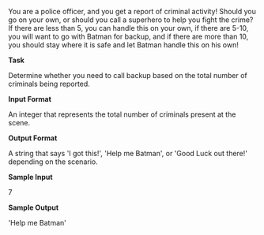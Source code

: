 You are a police officer, and you get a report of criminal activity! Should you go on your own, or should you call a superhero to help you fight the crime? If there are less than 5, you can handle this on your own, if there are 5-10, you will want to go with Batman for backup, and if there are more than 10, you should stay where it is safe and let Batman handle this on his own!

**Task**

Determine whether you need to call backup based on the total number of criminals being reported.

**Input Format**

An integer that represents the total number of criminals present at the scene.

**Output Format**

A string that says 'I got this!', 'Help me Batman', or 'Good Luck out there!' depending on the scenario.

**Sample Input**

7

**Sample Output**

'Help me Batman'